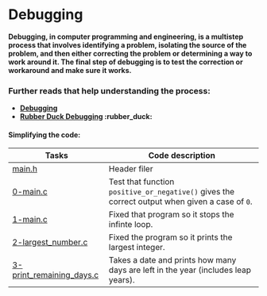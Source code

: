 # Debugging

**Debugging, in computer programming and engineering, is a multistep process that involves identifying a problem, isolating the source of the problem, and then either correcting the problem or determining a way to work around it. The final step of debugging is to test the correction or workaround and make sure it works.**

### Further reads that help understanding the process:

- **[Debugging](https://www.techtarget.com/searchsoftwarequality/definition/debugging#:~:text=Debugging%2C%20in%20computer%20programming%20and,and%20make%20sure%20it%20works.)**
- **[Rubber Duck Debugging](https://en.wikipedia.org/wiki/Rubber_duck_debugging) :rubber_duck:**

#### Simplifying the code:

Tasks | Code description
--------- | ------------
[main.h](https://github.com/tizihoxha/holbertonschool-low_level_programming/blob/main/debugging/0-main.c) | Header filer
[0-main.c](https://github.com/tizihoxha/holbertonschool-low_level_programming/blob/main/debugging/0-main.c) | Test that function `positive_or_negative()` gives the correct output when given a case of `0`.
[1-main.c](https://github.com/tizihoxha/holbertonschool-low_level_programming/blob/main/debugging/1-main.c) | Fixed that program so it stops the infinte loop.
[2-largest_number.c](https://github.com/tizihoxha/holbertonschool-low_level_programming/blob/main/debugging/2-largest_number.c) | Fixed the program so it prints the largest integer.
[3-print_remaining_days.c](https://github.com/tizihoxha/holbertonschool-low_level_programming/blob/main/debugging/3-print_remaining_days.c) | Takes a date and prints how many days are left in the year (includes leap years).


